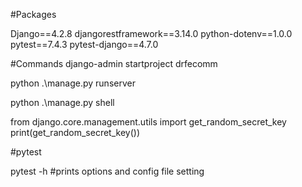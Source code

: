 
#Packages

Django==4.2.8
djangorestframework==3.14.0
python-dotenv==1.0.0
pytest==7.4.3
pytest-django==4.7.0


#Commands
django-admin startproject drfecomm

python .\manage.py runserver 

 python .\manage.py shell 

from django.core.management.utils import get_random_secret_key 
print(get_random_secret_key())


#pytest

pytest -h #prints options and config file setting


